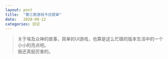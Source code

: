 ```yaml
---
layout: post
title:  "第三款游戏今日提审"
date:   2020-09-12
categories: 日记 
---
```


> 关于埃及众神的故事，简单的UI游戏，也算是这么忙碌的版本生活中的一个小小的亮点吧。  
> 我还真挺厉害的。